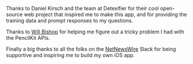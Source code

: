Thanks to Daniel Kirsch and the team at Detexifier for their cool open-source web project that inspired me to make this app, and for providing the training data and prompt responses to my questions.

Thanks to [Will Bishop](https://twitter.com/WillRBishop) for helping me figure out a tricky problem I had with the PencilKit APIs.

Finally a big thanks to all the folks on the [NetNewsWire](https://ranchero.com/netnewswire/) Slack for being supportive and inspiring me to build my own iOS app.